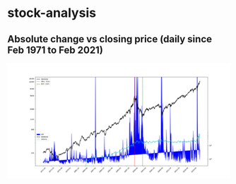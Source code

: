 # stock-analysis

## Absolute change vs closing price (daily since Feb 1971 to Feb 2021)
<img
src="long-trend/graphs/final_1.png"
raw=true
alt="Dot Com Analysis"
style="margin-right: 10px;"
/>
